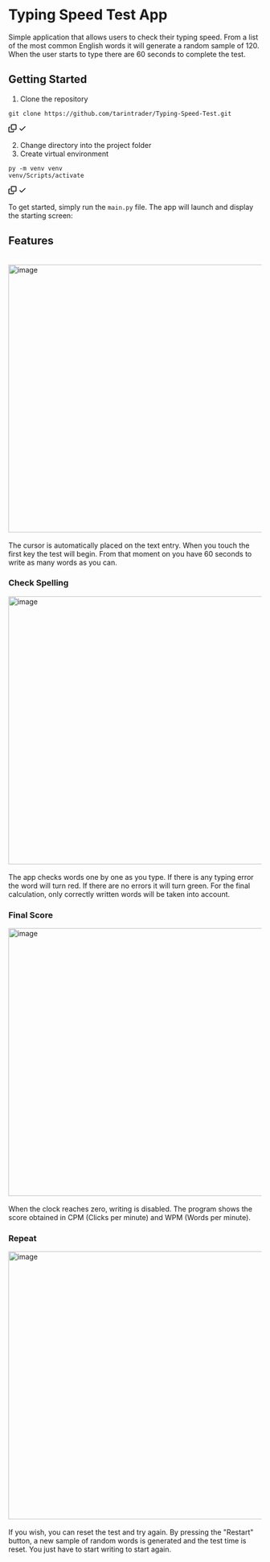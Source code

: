 # Typing Speed Test App

Simple application that allows users to check their typing speed. From a list of the most common English words it will generate a random sample of 120. When the user starts to type there are 60 seconds to complete the test.

## Getting Started
1. Clone the repository
<div class="snippet-clipboard-content notranslate position-relative overflow-auto"><pre class="notranslate"><code>git clone https://github.com/tarintrader/Typing-Speed-Test.git
</code></pre><div class="zeroclipboard-container">
    <clipboard-copy aria-label="Copy" class="ClipboardButton btn btn-invisible js-clipboard-copy m-2 p-0 tooltipped-no-delay d-flex flex-justify-center flex-items-center" data-copy-feedback="Copied!" data-tooltip-direction="w" value="git clone https://github.com/Veluthil/Typing-Speed-Test-App.git" tabindex="0" role="button">
      <svg aria-hidden="true" height="16" viewBox="0 0 16 16" version="1.1" width="16" data-view-component="true" class="octicon octicon-copy js-clipboard-copy-icon">
    <path d="M0 6.75C0 5.784.784 5 1.75 5h1.5a.75.75 0 0 1 0 1.5h-1.5a.25.25 0 0 0-.25.25v7.5c0 .138.112.25.25.25h7.5a.25.25 0 0 0 .25-.25v-1.5a.75.75 0 0 1 1.5 0v1.5A1.75 1.75 0 0 1 9.25 16h-7.5A1.75 1.75 0 0 1 0 14.25Z"></path><path d="M5 1.75C5 .784 5.784 0 6.75 0h7.5C15.216 0 16 .784 16 1.75v7.5A1.75 1.75 0 0 1 14.25 11h-7.5A1.75 1.75 0 0 1 5 9.25Zm1.75-.25a.25.25 0 0 0-.25.25v7.5c0 .138.112.25.25.25h7.5a.25.25 0 0 0 .25-.25v-7.5a.25.25 0 0 0-.25-.25Z"></path>
</svg>
      <svg aria-hidden="true" height="16" viewBox="0 0 16 16" version="1.1" width="16" data-view-component="true" class="octicon octicon-check js-clipboard-check-icon color-fg-success d-none">
    <path d="M13.78 4.22a.75.75 0 0 1 0 1.06l-7.25 7.25a.75.75 0 0 1-1.06 0L2.22 9.28a.751.751 0 0 1 .018-1.042.751.751 0 0 1 1.042-.018L6 10.94l6.72-6.72a.75.75 0 0 1 1.06 0Z"></path>
</svg>
    </clipboard-copy>
  </div></div>
  
2. Change directory into the project folder
3. Create virtual environment<br>

<div class="snippet-clipboard-content notranslate position-relative overflow-auto"><pre class="notranslate"><code>py -m venv venv
venv/Scripts/activate
</code></pre><div class="zeroclipboard-container">
    <clipboard-copy aria-label="Copy" class="ClipboardButton btn btn-invisible js-clipboard-copy m-2 p-0 tooltipped-no-delay d-flex flex-justify-center flex-items-center" data-copy-feedback="Copied!" data-tooltip-direction="w" value="py -m venv venv
venv/Scripts/activate" tabindex="0" role="button">
      <svg aria-hidden="true" height="16" viewBox="0 0 16 16" version="1.1" width="16" data-view-component="true" class="octicon octicon-copy js-clipboard-copy-icon">
    <path d="M0 6.75C0 5.784.784 5 1.75 5h1.5a.75.75 0 0 1 0 1.5h-1.5a.25.25 0 0 0-.25.25v7.5c0 .138.112.25.25.25h7.5a.25.25 0 0 0 .25-.25v-1.5a.75.75 0 0 1 1.5 0v1.5A1.75 1.75 0 0 1 9.25 16h-7.5A1.75 1.75 0 0 1 0 14.25Z"></path><path d="M5 1.75C5 .784 5.784 0 6.75 0h7.5C15.216 0 16 .784 16 1.75v7.5A1.75 1.75 0 0 1 14.25 11h-7.5A1.75 1.75 0 0 1 5 9.25Zm1.75-.25a.25.25 0 0 0-.25.25v7.5c0 .138.112.25.25.25h7.5a.25.25 0 0 0 .25-.25v-7.5a.25.25 0 0 0-.25-.25Z"></path>
</svg>
      <svg aria-hidden="true" height="16" viewBox="0 0 16 16" version="1.1" width="16" data-view-component="true" class="octicon octicon-check js-clipboard-check-icon color-fg-success d-none">
    <path d="M13.78 4.22a.75.75 0 0 1 0 1.06l-7.25 7.25a.75.75 0 0 1-1.06 0L2.22 9.28a.751.751 0 0 1 .018-1.042.751.751 0 0 1 1.042-.018L6 10.94l6.72-6.72a.75.75 0 0 1 1.06 0Z"></path>
</svg>
    </clipboard-copy>
  </div></div>

  <p dir="auto">To get started, simply run the <code>main.py</code> file. The app will launch and display the starting screen:</p>
  
## Features
<br>
  <img width="533" alt="image" src="https://github.com/tarintrader/Typing-Speed-Test/assets/142015759/26be5a1d-8d65-4d91-b80f-9ff2e175ba51">
  <br>
  <br>
The cursor is automatically placed on the text entry. When you touch the first key the test will begin. From that moment on you have 60 seconds to write as many words as you can.

### Check Spelling 
<img width="533" alt="image" src="https://github.com/tarintrader/Typing-Speed-Test/assets/142015759/395ab3f5-ecfc-4774-8cf0-ec4ffed46363">
<br>
<br>
The app checks words one by one as you type. If there is any typing error the word will turn red. If there are no errors it will turn green. For the final calculation, only correctly written words will be taken into account.

### Final Score
<img width="533" alt="image" src="https://github.com/tarintrader/Typing-Speed-Test/assets/142015759/bbc3b968-0257-4050-8c55-18693a107d9d">
<br>
<br>
When the clock reaches zero, writing is disabled. The program shows the score obtained in CPM (Clicks per minute) and WPM (Words per minute).

### Repeat
<img width="533" alt="image" src="https://github.com/tarintrader/Typing-Speed-Test/assets/142015759/32d3d297-80dd-46b3-85ff-3ff16f3603b5">
<br>
<br>
If you wish, you can reset the test and try again. By pressing the "Restart" button, a new sample of random words is generated and the test time is reset. You just have to start writing to start again.
